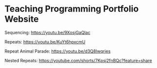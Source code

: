 # Teaching Programming Portfolio Website

Sequencing: https://youtu.be/9XosjGaQlac

Repeats: https://youtu.be/KuYt6hpxcmU

Repeat Animal Parade: https://youtu.be/d3Q8lwqrjes

Nested Repeats: https://youtube.com/shorts/7Kpsj2fnBQc?feature=share
